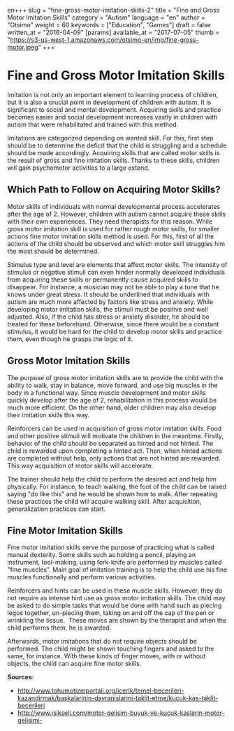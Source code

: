 en+++
slug = "fine-gross-motor-imitation-skills-2"
title = "Fine and Gross Motor Imitation Skills"
category = "Autism"
language = "en"
author = "Otsimo"
weight = 60
keywords = ["Education", "Games"]
draft = false
written_at = "2016-04-09"
[params]
available_at = "2017-07-05"
thumb = "https://s3-us-west-1.amazonaws.com/otsimo-en/img/fine-gross-motor.jpeg"
+++

# Fine and Gross Motor Imitation Skills

Imitation is not only an important element to learning process of children, but it is also a crucial point in development of children with autism. It is significant to social and mental development. Acquiring skills and practice becomes easier and social development increases vastly in children with autism that were rehabilitated and trained with this method.

Imitations are categorized depending on wanted skill. For this, first step should be to determine the deficit that the child is struggling and a schedule should be made accordingly. Acquiring skills that are called motor skills is the result of gross and fine imitation skills. Thanks to these skills, children will gain psychomotor activities to a large extend.
 

## Which Path to Follow on Acquiring Motor Skills?

Motor skills of individuals with normal developmental process accelerates after the age of 2. However, children with autism cannot acquire these skills with their own experiences. They need therapists for this reason. While gross motor imitation skill is used for rather rough motor skills, for smaller actions fine motor imitation skills method is used. For this, first of all the actions of the child should be observed and which motor skill struggles him the most should be determined.

Stimulus type and level are elements that affect motor skills. The intensity of stimulus or negative stimuli can even hinder normally developed individuals from acquiring these skills or permanently cause acquired skills to disappear. For instance, a musician may not be able to play a tune that he knows under great stress. It should be underlined that individuals with autism are much more affected by factors like stress and anxiety. While developing motor imitation skills, the stimuli must be positive and well adjusted. Also, if the child has stress or anxiety disorder, he should be treated for these beforehand. Otherwise, since there would be a constant stimulus, it would be hard for the child to develop motor skills and practice them, even though he grasps the logic of it.

## Gross Motor Imitation Skills

The purpose of gross motor imitation skills are to provide the child with the ability to walk, stay in balance, move forward, and use big muscles in the body in a functional way. Since muscle development and motor skills quickly develop after the age of 2, rehabilitation in this process would be much more efficient. On the other hand, older children may also develop their imitation skills this way.

Reinforcers can be used in acquisition of gross motor imitation skills. Food and other positive stimuli will motivate the children in the meantime. Firstly, behavior of the child should be separated as hinted and not hinted. The child is rewarded upon completing a hinted act. Then, when hinted actions are completed without help, only actions that are not hinted are rewarded. This way acquisition of motor skills will accelerate.

The trainer should help the child to perform the desired act and help him physically. For instance, to teach walking, the foot of the child can be raised saying "do like this" and he would be shown how to walk. After repeating these practices the child will acquire walking skill. After acquisition, generalization practices can start.

## Fine Motor Imitation Skills

Fine motor imitation skills serve the purpose of practicing what is called manual dexterity. Some skills such as holding a pencil, playing an instrument, tool-making, using fork-knife are performed by muscles called "fine muscles". Main goal of imitation training is to help the child use his fine muscles functionally and perform various activities.

Reinforcers and hints can be used in these muscle skills. However, they do not require as intense hint use as gross motor imitation skills. The child may be asked to do simple tasks that would be done with hand such as piecing legos together, un-piecing them, taking on and off the cap of the pen or wrinkling the tissue.  These moves are shown by the therapist and when the child performs them, he is awarded.

Afterwards, motor imitations that do not require objects should be performed. The child might be shown touching fingers and asked to the same, for instance. With these kinds of finger moves, with or without objects, the child can acquire fine motor skills.

**Sources:**

  * <http://www.tohumotizmportali.org/icerik/temel-becerileri-kazandirmak/baskalarinin-davranislarini-taklit-etme/kucuk-kas-taklit-becerileri>
  * <http://www.isikseli.com/motor-gelisim-buyuk-ve-kucuk-kaslarin-motor-gelisimi->

